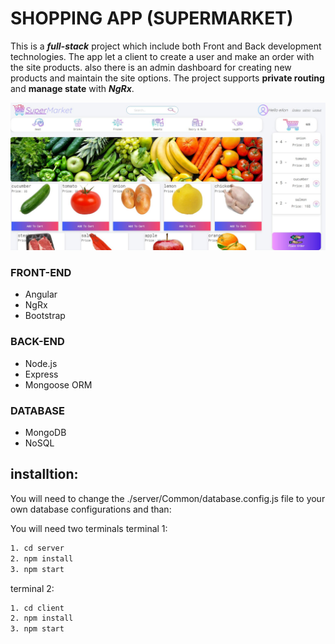 # SHOPPING APP (SUPERMARKET)
 
This is a ***full-stack*** project which include both Front and Back development technologies.
The app let a client to create a user and make an order with the site products. also there is an admin dashboard for creating new products and maintain the site options.
The project supports __private routing__ and __manage state__ with ***NgRx***.


<img src="https://github.com/DorAmiel/Angular-MongoDB-Shopping-Online/blob/main/readme.png">

### FRONT-END
- Angular
- NgRx
- Bootstrap

### BACK-END
- Node.js
- Express
- Mongoose ORM

### DATABASE
- MongoDB
- NoSQL

## installtion:

You will need to change the ./server/Common/database.config.js file to your own database configurations
and than:

You will need two terminals
terminal 1:
```sh
1. cd server
2. npm install
3. npm start
```

terminal 2:
```sh
1. cd client
2. npm install
3. npm start
```